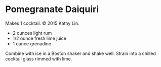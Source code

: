 # Pomegranate Daiquiri

Makes 1 cocktail. &copy; 2015 Kathy Lin.

- 2 ounces light rum
- 1/2 ounce fresh lime juice
- 1 ounce grenadine

Combine with ice in a Boston shaker and shake well. Strain into a chilled cocktail glass rimmed with lime.

